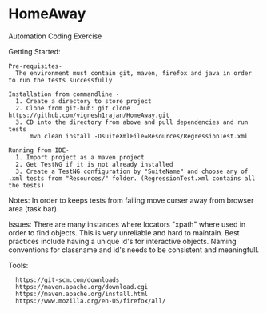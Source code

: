 # HomeAway
Automation Coding Exercise 

Getting Started:
    
    Pre-requisites- 
      The environment must contain git, maven, firefox and java in order to run the tests successfully
    
    Installation from commandline -
      1. Create a directory to store project
      2. Clone from git-hub: git clone https://github.com/vignesh1rajan/HomeAway.git
      3. CD into the directory from above and pull dependencies and run tests
          mvn clean install -DsuiteXmlFile=Resources/RegressionTest.xml
    
    Running from IDE-
      1. Import project as a maven project
      2. Get TestNG if it is not already installed
      3. Create a TestNG configuration by "SuiteName" and choose any of .xml tests from "Resources/" folder. (RegressionTest.xml contains all the tests)
     
     
  Notes:
    In order to keeps tests from failing move curser away from browser area (task bar).
    
  Issues:
    There are many instances where locators "xpath" where used in order to find objects. This is very unreliable and hard to maintain. Best practices include having a unique id's for interactive objects. Naming conventions for classname and id's needs to be consistent and meaningfull. 
   
   Tools: 
   
      https://git-scm.com/downloads
      https://maven.apache.org/download.cgi
      https://maven.apache.org/install.html
      https://www.mozilla.org/en-US/firefox/all/
